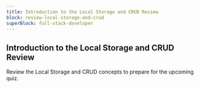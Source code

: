 ```yaml
---
title: Introduction to the Local Storage and CRUD Review
block: review-local-storage-and-crud
superBlock: full-stack-developer
---
```


## Introduction to the Local Storage and CRUD Review

Review the Local Storage and CRUD concepts to prepare for the upcoming quiz.
